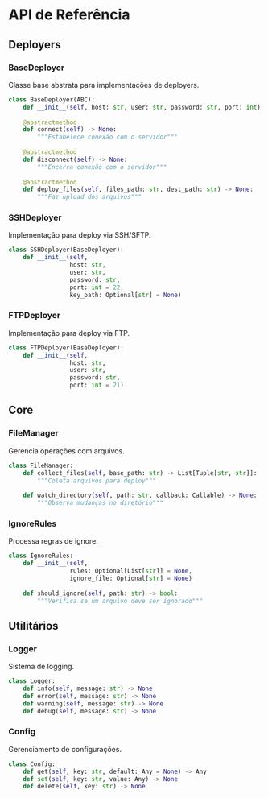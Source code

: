 # API de Referência

## Deployers

### BaseDeployer
Classe base abstrata para implementações de deployers.

```python
class BaseDeployer(ABC):
    def __init__(self, host: str, user: str, password: str, port: int)
    
    @abstractmethod
    def connect(self) -> None:
        """Estabelece conexão com o servidor"""
        
    @abstractmethod
    def disconnect(self) -> None:
        """Encerra conexão com o servidor"""
        
    @abstractmethod
    def deploy_files(self, files_path: str, dest_path: str) -> None:
        """Faz upload dos arquivos"""
```

### SSHDeployer
Implementação para deploy via SSH/SFTP.

```python
class SSHDeployer(BaseDeployer):
    def __init__(self, 
                 host: str, 
                 user: str, 
                 password: str, 
                 port: int = 22,
                 key_path: Optional[str] = None)
```

### FTPDeployer
Implementação para deploy via FTP.

```python
class FTPDeployer(BaseDeployer):
    def __init__(self, 
                 host: str, 
                 user: str, 
                 password: str, 
                 port: int = 21)
```

## Core

### FileManager
Gerencia operações com arquivos.

```python
class FileManager:
    def collect_files(self, base_path: str) -> List[Tuple[str, str]]:
        """Coleta arquivos para deploy"""
        
    def watch_directory(self, path: str, callback: Callable) -> None:
        """Observa mudanças no diretório"""
```

### IgnoreRules
Processa regras de ignore.

```python
class IgnoreRules:
    def __init__(self, 
                 rules: Optional[List[str]] = None,
                 ignore_file: Optional[str] = None)
                 
    def should_ignore(self, path: str) -> bool:
        """Verifica se um arquivo deve ser ignorado"""
```

## Utilitários

### Logger
Sistema de logging.

```python
class Logger:
    def info(self, message: str) -> None
    def error(self, message: str) -> None
    def warning(self, message: str) -> None
    def debug(self, message: str) -> None
```

### Config
Gerenciamento de configurações.

```python
class Config:
    def get(self, key: str, default: Any = None) -> Any
    def set(self, key: str, value: Any) -> None
    def delete(self, key: str) -> None
``` 